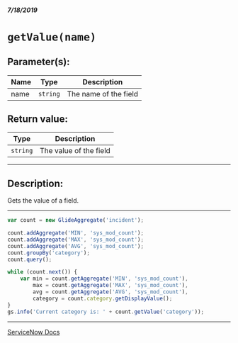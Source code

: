 ##### 7/18/2019
# `getValue(name)`

## Parameter(s):
| Name | Type | Description |
|---|---|---|
| name | `string` | The name of the field |

## Return value:
| Type | Description |
|---|---|
| `string` | The value of the field |

---

## Description:
Gets the value of a field.

---

```js
var count = new GlideAggregate('incident');

count.addAggregate('MIN', 'sys_mod_count');
count.addAggregate('MAX', 'sys_mod_count');
count.addAggregate('AVG', 'sys_mod_count');
count.groupBy('category');
count.query();

while (count.next()) {  
    var min = count.getAggregate('MIN', 'sys_mod_count'),
        max = count.getAggregate('MAX', 'sys_mod_count'),
        avg = count.getAggregate('AVG', 'sys_mod_count'),
        category = count.category.getDisplayValue();
}
gs.info('Current category is: ' + count.getValue('category'));
```

---

[ServiceNow Docs](https://developer.servicenow.com/app.do#!/api_doc?v=madrid&id=r_ScopedGlideAggregateGetValue_String)